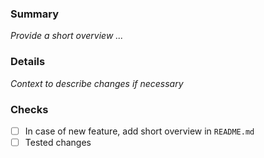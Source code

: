 ### Summary
_Provide a short overview ..._

### Details
_Context to describe changes if necessary_

### Checks
- [ ] In case of new feature, add short overview in ```README.md``` 
- [ ] Tested changes
